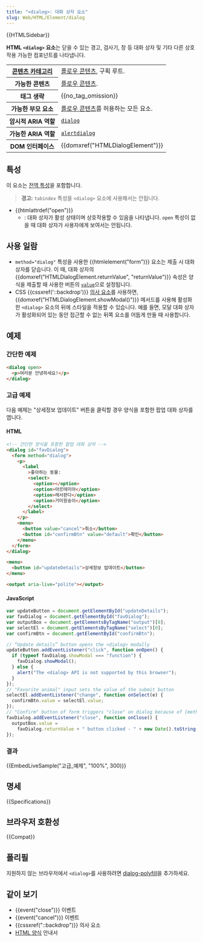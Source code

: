 ```yaml
---
title: "<dialog>: 대화 상자 요소"
slug: Web/HTML/Element/dialog
---
```


{{HTMLSidebar}}

**HTML `<dialog>` 요소**는 닫을 수 있는 경고, 검사기, 창 등 대화 상자 및 기타 다른 상호작용 가능한 컴포넌트를 나타냅니다.

<table class="properties">
  <tbody>
    <tr>
      <th scope="row">
        <a href="/ko/docs/Web/Guide/HTML/Content_categories">콘텐츠 카테고리</a>
      </th>
      <td>
        <a href="/ko/docs/Web/Guide/HTML/Content_categories#플로우_콘텐츠"
          >플로우 콘텐츠</a
        >, 구획 루트.
      </td>
    </tr>
    <tr>
      <th scope="row">가능한 콘텐츠</th>
      <td>
        <a href="/ko/docs/Web/Guide/HTML/Content_categories#플로우_콘텐츠"
          >플로우 콘텐츠</a
        >.
      </td>
    </tr>
    <tr>
      <th scope="row">태그 생략</th>
      <td>{{no_tag_omission}}</td>
    </tr>
    <tr>
      <th scope="row">가능한 부모 요소</th>
      <td>
        <a href="/ko/docs/Web/Guide/HTML/Content_categories#플로우_콘텐츠"
          >플로우 콘텐츠</a
        >를 허용하는 모든 요소.
      </td>
    </tr>
    <tr>
      <th scope="row">암시적 ARIA 역할</th>
      <td>
        <a href="/ko/docs/Web/Accessibility/ARIA/Roles/dialog_role"
          ><code>dialog</code></a
        >
      </td>
    </tr>
    <tr>
      <th scope="row">가능한 ARIA 역할</th>
      <td><a href='/ko/docs/Web/Accessibility/ARIA/Roles/alertdialog_role'><code>alertdialog</code></a></td>
    </tr>
    <tr>
      <th scope="row">DOM 인터페이스</th>
      <td>{{domxref("HTMLDialogElement")}}</td>
    </tr>
  </tbody>
</table>

## 특성

이 요소는 [전역 특성](/ko/docs/Web/HTML/Global_attributes)을 포함합니다.

> **경고:** `tabindex` 특성을 `<dialog>` 요소에 사용해서는 안됩니다.

- {{htmlattrdef("open")}}
  - : 대화 상자가 활성 상태이며 상호작용할 수 있음을 나타냅니다. `open` 특성이 없을 때 대화 상자가 사용자에게 보여서는 안됩니다.

## 사용 일람

- `method="dialog"` 특성을 사용한 {{htmlelement("form")}} 요소는 제출 시 대화 상자를 닫습니다. 이 때, 대화 상자의 {{domxref("HTMLDialogElement.returnValue", "returnValue")}} 속성은 양식을 제출할 때 사용한 버튼의 [`value`](/ko/docs/Web/HTML/Element/button#value)으로 설정됩니다.
- CSS {{cssxref('::backdrop')}} [의사 요소](/ko/docs/Web/CSS/Pseudo-elements)를 사용하면, {{domxref("HTMLDialogElement.showModal()")}} 메서드를 사용해 활성화한 `<dialog>` 요소의 뒤에 스타일을 적용할 수 있습니다. 예를 들면, 모달 대화 상자가 활성화되어 있는 동안 접근할 수 없는 뒤쪽 요소를 어둡게 만들 때 사용합니다.

## 예제

### 간단한 예제

```html
<dialog open>
  <p>여러분 안녕하세요!</p>
</dialog>
```

### 고급 예제

다음 예제는 "상세정보 업데이트" 버튼을 클릭할 경우 양식을 포함한 팝업 대화 상자를 엽니다.

#### HTML

```html
<!-- 간단한 양식을 포함한 팝업 대화 상자 -->
<dialog id="favDialog">
  <form method="dialog">
    <p>
      <label
        >좋아하는 동물:
        <select>
          <option></option>
          <option>아르테미아</option>
          <option>레서판다</option>
          <option>거미원숭이</option>
        </select>
      </label>
    </p>
    <menu>
      <button value="cancel">취소</button>
      <button id="confirmBtn" value="default">확인</button>
    </menu>
  </form>
</dialog>

<menu>
  <button id="updateDetails">상세정보 업데이트</button>
</menu>

<output aria-live="polite"></output>
```

#### JavaScript

```js
var updateButton = document.getElementById("updateDetails");
var favDialog = document.getElementById("favDialog");
var outputBox = document.getElementsByTagName("output")[0];
var selectEl = document.getElementsByTagName("select")[0];
var confirmBtn = document.getElementById("confirmBtn");

// “Update details” button opens the <dialog> modally
updateButton.addEventListener("click", function onOpen() {
  if (typeof favDialog.showModal === "function") {
    favDialog.showModal();
  } else {
    alert("The <dialog> API is not supported by this browser");
  }
});
// "Favorite animal" input sets the value of the submit button
selectEl.addEventListener("change", function onSelect(e) {
  confirmBtn.value = selectEl.value;
});
// "Confirm" button of form triggers "close" on dialog because of [method="dialog"]
favDialog.addEventListener("close", function onClose() {
  outputBox.value =
    favDialog.returnValue + " button clicked - " + new Date().toString();
});
```

### 결과

{{EmbedLiveSample("고급_예제", "100%", 300)}}

## 명세

{{Specifications}}

## 브라우저 호환성

{{Compat}}

## 폴리필

지원하지 않는 브라우저에서 `<dialog>`를 사용하려면 [dialog-polyfill](https://github.com/GoogleChrome/dialog-polyfill)을 추가하세요.

## 같이 보기

- {{event("close")}} 이벤트
- {{event("cancel")}} 이벤트
- {{cssxref("::backdrop")}} 의사 요소
- [HTML 양식](/ko/docs/Web/Guide/HTML/Forms) 안내서
